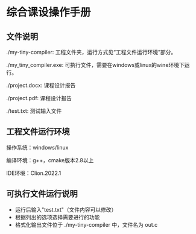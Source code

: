# 综合课设操作手册

## 文件说明

./my-tiny-compiler: 工程文件夹，运行方式见“工程文件运行环境”部分。

./my_tiny_compiler.exe: 可执行文件，需要在windows或linux的wine环境下运行。

./project.docx: 课程设计报告

./project.pdf: 课程设计报告

./test.txt: 测试输入文件

## 工程文件运行环境

操作系统：windows/linux

编译环境：g++，cmake版本2.8以上

IDE环境：Clion.2022.1

## 可执行文件运行说明

- 运行后输入"test.txt"（文件内容可以修改）
- 根据列出的选项选择需要进行的功能
- 格式化输出文件位于 ./my-tiny-compiler 中，文件名为 out.c

